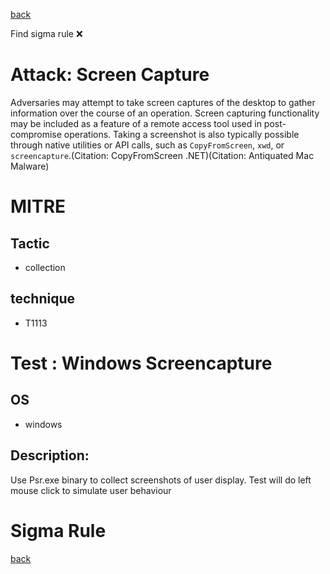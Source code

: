 
[back](../index.md)

Find sigma rule :x: 

# Attack: Screen Capture 

Adversaries may attempt to take screen captures of the desktop to gather information over the course of an operation. Screen capturing functionality may be included as a feature of a remote access tool used in post-compromise operations. Taking a screenshot is also typically possible through native utilities or API calls, such as <code>CopyFromScreen</code>, <code>xwd</code>, or <code>screencapture</code>.(Citation: CopyFromScreen .NET)(Citation: Antiquated Mac Malware)


# MITRE
## Tactic
  - collection


## technique
  - T1113


# Test : Windows Screencapture
## OS
  - windows


## Description:
Use Psr.exe binary to collect screenshots of user display. Test will do left mouse click to simulate user behaviour


# Sigma Rule


[back](../index.md)
